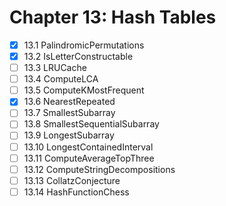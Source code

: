 # Chapter 13: Hash Tables

- [X] 13.1 PalindromicPermutations
- [X] 13.2 IsLetterConstructable
- [ ] 13.3 LRUCache
- [ ] 13.4 ComputeLCA
- [ ] 13.5 ComputeKMostFrequent
- [X] 13.6 NearestRepeated
- [ ] 13.7 SmallestSubarray
- [ ] 13.8 SmallestSequentialSubarray
- [ ] 13.9 LongestSubarray
- [ ] 13.10 LongestContainedInterval
- [ ] 13.11 ComputeAverageTopThree
- [ ] 13.12 ComputeStringDecompositions
- [ ] 13.13 CollatzConjecture
- [ ] 13.14 HashFunctionChess

